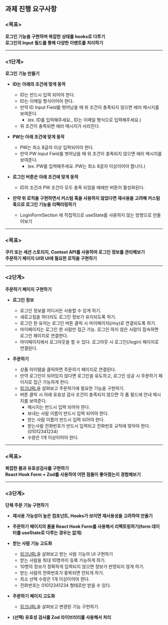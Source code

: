 ## 과제 진행 요구사항

### <목표>
**로그인 기능을 구현하며 복잡한 상태를 hooks로 다루기**  
**로그인의 Input 필드를 통해 다양한 이벤트를 처리하기**

---

### <1단계>
**로그인 기능 만들기**

- **ID는 아래의 조건에 맞게 동작**
  - ID는 반드시 입력 되어야 한다.
  - ID는 이메일 형식이어야 한다.
  - 만약 ID Input Field를 벗어났을 때 위 조건이 충족되지 않으면 에러 메시지를 보여준다.
    - (ex. ID를 입력해주세요., ID는 이메일 형식으로 입력해주세요.)
  - 위 조건이 충족되면 에러 메시지가 사라진다.

- **PW는 아래 조건에 맞게 동작**
  - PW는 최소 8글자 이상 입력되어야 한다.
  - 만약 PW Input Field를 벗어났을 때 위 조건이 충족되지 않으면 에러 메시지를 보여준다.
    - (ex. PW를 입력해주세요. PW는 최소 8글자 이상이어야 합니다.)

- **로그인 버튼은 아래 조건에 맞게 동작**
  - ID의 조건과 PW 조건이 모두 충족 되었을 때에만 버튼이 활성화된다.

- **만약 위 로직을 구현하면서 커스텀 훅을 사용하지 않았다면 재사용을 고려해 커스텀 훅으로 로그인 기능을 리팩터링하기**
  - LoginFormSection 에 직접적으로 useState를 사용하지 않는 방향으로 만들어보기

---

### <목표>
**쿠키 또는 세션 스토리지, Context API를 사용하여 로그인 정보를 관리해보기**  
**주문하기 페이지 UI와 UI에 필요한 로직을 구현하기**

---

### <2단계>
**주문하기 페이지 구현하기**

- **로그인 정보**
  - 로그인 정보를 어디서든 사용할 수 있게 하기.
  - 새로고침을 하더라도 로그인 정보가 유지되도록 하기.
  - 로그인 한 유저는 로그인 버튼 클릭 시 마이페이지(/my)로 연결되도록 하기.
  - 마이페이지는 로그인 한 사람만 접근 가능. 로그인 하지 않은 사람이 접속하면 로그인 페이지로 연결한다.
  - 마이페이지에서 로그아웃을 할 수 있다. 로그아웃 시 로그인(/login) 페이지로 연결된다.

- **주문하기**
  - 상품 아이템을 클릭하면 주문하기 페이지로 연결된다.
  - 만약 로그인이 되어있지 않다면 로그인을 유도하고, 로그인 성공 시 주문하기 페이지로 접근 가능하게 한다.
  - [링크URL](https://kakaotech-mission2-order-step2.pages.dev/)을 살펴보고 주문하기에 필요한 기능을 구현하기.
  - 버튼 클릭 시 아래 유효성 검사 조건이 충족되지 않으면 각 폼 필드에 안내 메시지를 보여준다.
    - 메시지는 반드시 입력 되어야 한다.
    - 보내는 사람 이름이 반드시 입력 되어야 한다.
    - 받는 사람 이름이 반드시 입력 되어야 한다.
    - 받는사람 전화번호가 반드시 입력되고 전화번호 규칙에 맞아야 한다. (01012341234)
    - 수량은 1개 이상이어야 한다.

---

### <목표>
**복잡한 폼과 유효성검사를 구현하기**  
**React Hook Form + Zod를 사용하여 어떤 점들이 좋아졌는지 경험해보기**

---

### <3단계>
**단체 주문 기능 구현하기**

- **재사용 가능성이 높은 컴포넌트, Hooks가 보이면 재사용성을 고려하여 만들기**
- **주문하기 페이지의 폼을 React Hook Form를 사용해서 리팩토링하기(form 데이터를 useState로 다루는 경우는 없게)**

- **받는 사람 기능 고도화**
  - [링크URL](https://kakaotech-mission2-order.pages.dev/)을 살펴보고 받는 사람 기능의 UI 구현하기
  - 받는 사람을 최대 10명까지 등록 가능하게 하기.
  - 10명의 정보가 정확하게 입력되지 않으면 정보가 반영되지 않게 하기.
  - 받는 사람의 전화번호가 중복되면 안되게 하기.
  - 최소 선택 수량은 1개 이상이어야 한다.
  - 전화번호는 01012341234 형태로만 받을 수 있다.

- **주문하기 페이지 고도화**
  - [링크URL](https://kakaotech-mission2-order.pages.dev/)을 살펴보고 변경된 기능 구현하기.

- **(선택) 유효성 검사를 Zod 라이브러리를 사용해서 처리**

